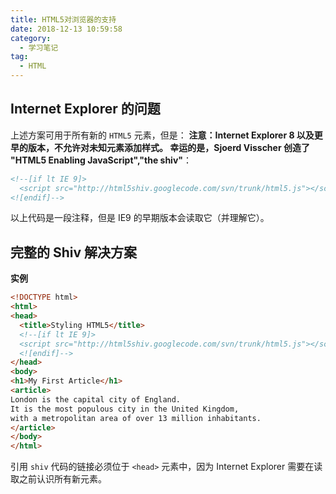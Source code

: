 ```yaml
---
title: HTML5对浏览器的支持
date: 2018-12-13 10:59:58
category:
  - 学习笔记
tag:
  - HTML
---
```


## **Internet Explorer 的问题**

上述方案可用于所有新的 `HTML5` 元素，但是：
**注意：**Internet Explorer 8 以及更早的版本，不允许对未知元素添加样式。
幸运的是，Sjoerd Visscher 创造了 "HTML5 Enabling JavaScript",**"the shiv"**：

```html
<!--[if lt IE 9]>
  <script src="http://html5shiv.googlecode.com/svn/trunk/html5.js"></script>
<![endif]-->
```

以上代码是一段注释，但是 IE9 的早期版本会读取它（并理解它）。

## **完整的 Shiv 解决方案**

**实例**

```html
<!DOCTYPE html>
<html>
<head>
  <title>Styling HTML5</title>
  <!--[if lt IE 9]>
  <script src="http://html5shiv.googlecode.com/svn/trunk/html5.js"></script>
  <![endif]-->
</head>
<body>
<h1>My First Article</h1>
<article>
London is the capital city of England. 
It is the most populous city in the United Kingdom, 
with a metropolitan area of over 13 million inhabitants.
</article>
</body>
</html>
```

引用 `shiv` 代码的链接必须位于 `<head>` 元素中，因为 Internet Explorer 需要在读取之前认识所有新元素。
